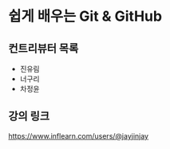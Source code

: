 # 쉽게 배우는 Git & GitHub

## 컨트리뷰터 목록

- 진유림
- 너구리
- 차정윤

## 강의 링크
https://www.inflearn.com/users/@jayjinjay